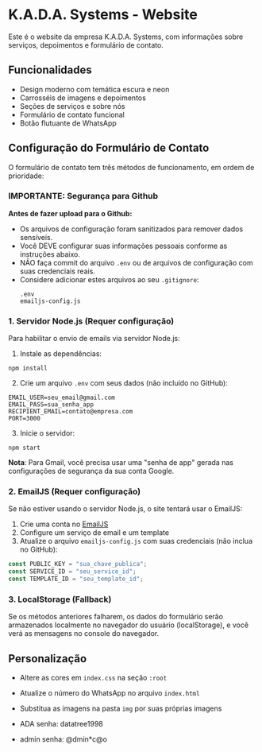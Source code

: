 # K.A.D.A. Systems - Website

Este é o website da empresa K.A.D.A. Systems, com informações sobre serviços, depoimentos e formulário de contato.

## Funcionalidades

- Design moderno com temática escura e neon
- Carrosséis de imagens e depoimentos
- Seções de serviços e sobre nós
- Formulário de contato funcional
- Botão flutuante de WhatsApp

## Configuração do Formulário de Contato

O formulário de contato tem três métodos de funcionamento, em ordem de prioridade:

### IMPORTANTE: Segurança para Github

**Antes de fazer upload para o Github:**
- Os arquivos de configuração foram sanitizados para remover dados sensíveis.
- Você DEVE configurar suas informações pessoais conforme as instruções abaixo.
- NÃO faça commit do arquivo `.env` ou de arquivos de configuração com suas credenciais reais.
- Considere adicionar estes arquivos ao seu `.gitignore`:
  ```
  .env
  emailjs-config.js
  ```

### 1. Servidor Node.js (Requer configuração)

Para habilitar o envio de emails via servidor Node.js:

1. Instale as dependências:
```
npm install
```

2. Crie um arquivo `.env` com seus dados (não incluído no GitHub):
```
EMAIL_USER=seu_email@gmail.com
EMAIL_PASS=sua_senha_app
RECIPIENT_EMAIL=contato@empresa.com
PORT=3000
```

3. Inicie o servidor:
```
npm start
```

**Nota**: Para Gmail, você precisa usar uma "senha de app" gerada nas configurações de segurança da sua conta Google.

### 2. EmailJS (Requer configuração)

Se não estiver usando o servidor Node.js, o site tentará usar o EmailJS:

1. Crie uma conta no [EmailJS](https://www.emailjs.com/)
2. Configure um serviço de email e um template
3. Atualize o arquivo `emailjs-config.js` com suas credenciais (não inclua no GitHub):
```javascript
const PUBLIC_KEY = "sua_chave_publica";
const SERVICE_ID = "seu_service_id";
const TEMPLATE_ID = "seu_template_id";
```

### 3. LocalStorage (Fallback)

Se os métodos anteriores falharem, os dados do formulário serão armazenados localmente no navegador do usuário (localStorage), e você verá as mensagens no console do navegador.

## Personalização

- Altere as cores em `index.css` na seção `:root` 
- Atualize o número do WhatsApp no arquivo `index.html`
- Substitua as imagens na pasta `img` por suas próprias imagens

- ADA senha: datatree1998
- admin senha: @dmin*c@o
